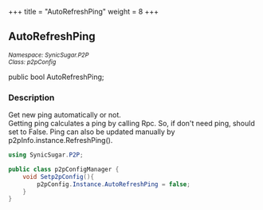 +++
title = "AutoRefreshPing"
weight = 8
+++
## AutoRefreshPing
<small>*Namespace: SynicSugar.P2P* <br>
*Class: p2pConfig* </small>

public bool AutoRefreshPing;


### Description
Get new ping automatically or not.<br>
Getting ping calculates a ping by calling Rpc. So, if don't need ping, should set to False. Ping can also be updated manually by p2pInfo.instance.RefreshPing().


```cs
using SynicSugar.P2P;

public class p2pConfigManager {
    void Setp2pConfig(){
        p2pConfig.Instance.AutoRefreshPing = false;
    }
}
```